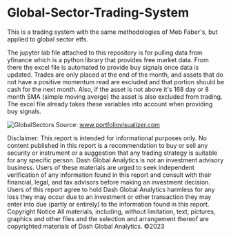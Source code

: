 # Global-Sector-Trading-System
This is a trading system with the same methodologies of Meb Faber's, but applied to global sector etfs. 

The jupyter lab file attached to this repository is for pulling data from yfinance which is a python library that provides free market data. From there the excel file is automated to provide buy signals once data is updated. Trades are only placed at the end of the month, and assets that do not have a positive momentum read are excluded and that portion should be cash for the next month. Also, if the asset is not above it's 168 day or 8 month SMA (simple moving averge) the asset is also excluded from trading. The excel file already takes these variables into account when providing buy signals. 

![GlobalSectors](https://github.com/monicacw21/Global-Sector-Trading-System/assets/101022450/0b788e1a-5638-4a34-b9fc-8ba19175d58d)
Source: www.portfoliovisualizer.com


Disclaimer:
This report is intended for informational purposes only. No content published in this report is a recommendation to buy or sell any security or instrument or a suggestion that any trading strategy is suitable for any specific person. Dash Global Analytics is not an investment advisory business. Users of these materials are urged to seek independent verification of any information found in this report and consult with their financial, legal, and tax advisors before making an investment decision. Users of this report agree to hold Dash Global Analytics harmless for any loss they may occur due to an investment or other transaction they may enter into due (partly or entirely) to the information found in this report. 
Copyright Notice All materials, including, without limitation, text, pictures, graphics and other files and the selection and arrangement thereof are copyrighted materials of Dash Global Analytics. ©2023
